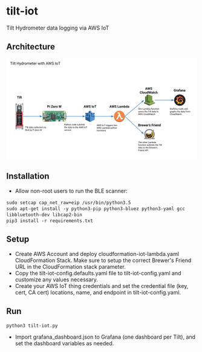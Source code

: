 # tilt-iot
Tilt Hydrometer data logging via AWS IoT

## Architecture
![Overview](https://github.com/viyh/tilt-iot/raw/master/tilt-iot.png "Architecture Overview")

## Installation
* Allow non-root users to run the BLE scanner:
```
sudo setcap cap_net_raw+eip /usr/bin/python3.5
sudo apt-get install -y python3-pip python3-bluez python3-yaml gcc libbluetooth-dev libcap2-bin
pip3 install -r requirements.txt
```

## Setup
* Create AWS Account and deploy cloudformation-iot-lambda.yaml CloudFormation Stack. Make sure to setup the correct Brewer's Friend URL in the CloudFormation stack parameter.
* Copy the tilt-iot-config.defaults.yaml file to tilt-iot-config.yaml and customize any values necessary.
* Create your AWS IoT thing credentials and set the credential file (key, cert, CA cert) locations, name, and endpoint in tilt-iot-config.yaml.

## Run
```
python3 tilt-iot.py
```
* Import grafana_dashboard.json to Grafana (one dashboard per Tilt), and set the dashboard variables as needed.
